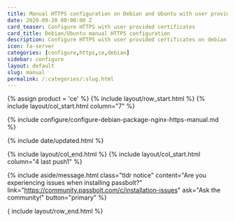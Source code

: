 ```yaml
---
title: Manual HTTPS configuration on Debian and Ubuntu with user provided certificates
date: 2020-09-20 00:00:00 Z
card_teaser: Configure HTTPS with user provided certificates
card_title: Debian/Ubuntu manual HTTPS configuration
description: Configure HTTPS with user provided certificates on debian and ubuntu systems
icon: fa-server
categories: [configure,https,ce,debian]
sidebar: configure
layout: default
slug: manual
permalink: /:categories/:slug.html
---
```


{% assign product = 'ce' %}
{% include layout/row_start.html %}
{% include layout/col_start.html column="7" %}

{% include configure/configure-debian-package-nginx-https-manual.md %}

{% include date/updated.html %}

{% include layout/col_end.html %}
{% include layout/col_start.html column="4 last push1" %}

{% include aside/message.html
    class="tldr notice"
    content="Are you experiencing issues when installing passbolt?"
    link="https://community.passbolt.com/c/installation-issues"
    ask="Ask the community!"
    button="primary"
%}

{ include layout/row_end.html %}
